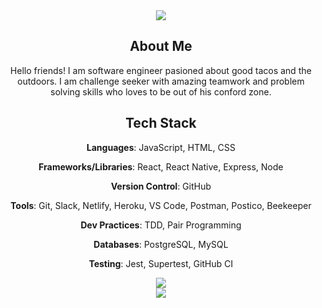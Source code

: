 <!--
**cristian-montes/cristian-montes** is a ✨ _special_ ✨ repository because its `README.md` (this file) appears on your GitHub profile.

Here are some ideas to get you started:

- 🔭 I’m currently working on ...
- 🌱 I’m currently learning ...
- 👯 I’m looking to collaborate on ...
- 🤔 I’m looking for help with ...
- 💬 Ask me about ...
- 📫 How to reach me: ...
- 😄 Pronouns: ...
- ⚡ Fun fact: ...![GitHub Banner](https://user-images.githubusercontent.com/81943219/139153000-54935d7d-0268-4255-b441-c110fa6006ba.png)[GitHub Banner.pdf]()


-->
<div align="center">
<img src="https://user-images.githubusercontent.com/81943219/139153348-eff53f59-d2dc-44ea-b6cb-72848284512c.png">
</div>

<div>
  <h2 align="center"> About Me </h2>
    <p align="center">Hello friends! I am software engineer pasioned about good tacos and the outdoors. I am challenge seeker with amazing teamwork and problem   solving skills who loves to be out of his conford zone.</p>
</div>

<div>
  <h2 align="center"> Tech Stack</h2>
  <p align="center"> <b>Languages</b>: JavaScript, HTML, CSS</p>
   <p align="center"><b>Frameworks/Libraries</b>: React, React Native, Express, Node</p>
   <p align="center"><b>Version Control</b>: GitHub</p>
   <p align="center"><b>Tools</b>: Git, Slack, Netlify, Heroku, VS Code, Postman, Postico, Beekeeper</p>
   <p align="center"><b>Dev Practices</b>: TDD, Pair Programming</p>
   <p align="center"><b>Databases</b>: PostgreSQL, MySQL</p>
   <p align="center"><b>Testing</b>: Jest, Supertest, GitHub CI</p>
</div>

<div align="center">
  <img src="https://github-readme-stats.vercel.app/api/top-langs/?username=cristian-montes&layout=compact&show_icons=true&theme=merko">
</div>

<div align="center">
  <img src="https://github-readme-stats.vercel.app/api?username=cristian-montes&show_icons=true&theme=merko">
</div>



